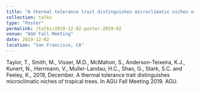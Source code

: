 ```yaml
---
title: "A thermal tolerance trait distinguishes microclimatic niches of tropical trees"
collection: talks
type: "Poster"
permalink: /talks/2019-12-02-poster-2019-02
venue: "AGU Fall Meeting"
date: 2019-12-02
location: "San Francisco, CA"
---
```


Taylor, T., Smith, M., Visser, M.D., McMahon, S., Anderson-Teixeira, K.J., Kunert, N., Herrmann, V., Muller-Landau, H.C., Shao, G., Stark, S.C. and Feeley, K., 2019, December. A thermal tolerance trait distinguishes microclimatic niches of tropical trees. In AGU Fall Meeting 2019. AGU.

